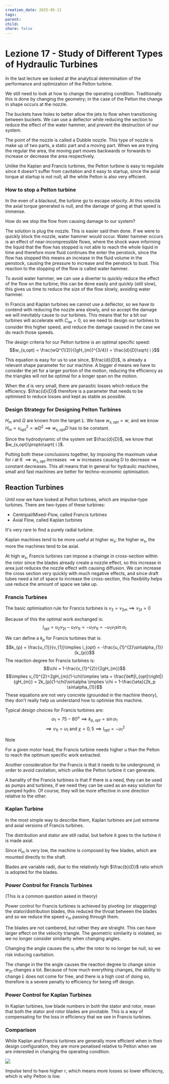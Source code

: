 ```yaml
---
creation_date: 2025-05-11
tags: 
parent: 
child: 
share: false
---
```

# Lezione 17 - Study of Different Types of Hydraulic Turbines

In the last lecture we looked at the analytical determination of the performance and optimization of the Pelton turbine.

We still need to look at how to change the operating condition. Traditionally this is done by changing the geometry; in the case of the Pelton the change in shape occurs at the nozzle.

The buckets have holes to better allow the jets to flow when transitioning between buckets.
We can use a deflector while reducing the section to reduce the effect of the water hammer, and prevent the destruction of our system.

The point of the nozzle is called a Dubble nozzle. This type of nozzle is make up of two parts, a static part and a moving part. When we are trying the regular the area, the moving part moves backwards or forwards to increase or decrease the area respectively.

Unlike the Kaplan and Francis turbines, the Pelton turbine is easy to regulate since it doesn't suffer from cavitation and it easy to startup, since the axial torque at startup is not null; all the while Pelton is also very efficient.

### How to stop a Pelton turbine

In the even of a blackout, the turbine go to escape velocity. At this velocità the axial torque generated is null, and the damage of going at that speed is immense.

How do we stop the flow from causing damage to our system?

The solution is plug the nozzle. This is easier said then done. If we were to quickly block the nozzle, water hammer would occur. Water hammer occurs is an effect of near-incompressible flows, where the shock wave informing the liquid that the flow has stopped is not able to reach the whole liquid in time and therefore more fluid continues the enter the penstock, since the flow has stopped this means an increase in the fluid volume in the penstock, causing the pressure to increase and the penstock to bust. This reaction to the stopping of the flow is called water hammer.

To avoid water hammer, we can use a diverter to quickly reduce the effect of the flow on the turbine; this can be done easily and quickly (still slow), this gives us time to reduce the size of the flow slowly, avoiding water hammer.

In Francis and Kaplan turbines we cannot use a deflector, so we have to contend with reducing the nozzle area slowly, and so accept the damage we will inevitably cause to our turbines.
This means that for a bit our turbines will accelerate with $C_{ax}=0$, so we need to design our turbines to consider this higher speed, and reduce the damage caused in the case we do reach those speeds.

The design criteria for our Pelton turbine is an optimal specific speed:
$$w_{s,opt} = \frac{wQ^{1/2}}{(gH_{m})^{3/4}} = \frac{d}{D}\sqrt{ i }$$

This equation is easy for us to use since, $\frac{d}{D}$, is already a relevant shape parameter for our machine. A bigger $d$ means we have to consider the jet for a larger portion of the motion, reducing the efficiency as the triangles will not be optimal for a longer span on the motion.

When the $d$ is very small, there are parasitic losses which reduce the efficiency.
$\frac{d}{D}$ therefore is a parameter that needs to be optimised to reduce losses and kept as stable as possible.

### Design Strategy for Designing Pelton Turbines

$H_{m}$ and $Q$ are known from the target $\dot{L}$.
We have $w_{s,opt} \propto w$, and we know $H_{m} \propto u^{2}_{opt} \propto wD^{2}\implies w_{s,opt}D$ has to be constant.

Since the hydrodynamic of the system set $\frac{d}{D}$, we know that $w_{s,opt}\propto\sqrt{ i }$.

Putting both these conclusions together, by imposing the maximum value for $i$ at 6 $\implies w_{s,opt}$ increases $\implies w$ increases causing D to decrease $\implies$ constant decreases.
This all means that in general for hydraulic machines, small and fast machines are better for techno-economic optimisation.

## Reaction Turbines

Until now we have looked at Pelton turbines, which are impulse-type turbines.
There are two-types of these turbines:
- Centripal/Mixed-Flow, called Francis turbines
- Axial Flow, called Kaplan turbines

It's very rare to find a purely radial turbine.

Kaplan machines tend to be more useful at higher $w_{s}$; the higher $w_{s}$, the more the machines tend to be axial.

At high $w_{s}$, Francis turbines can impose a chainge in cross-section within the rotor since the blades already create a nozzle effect, so this increase in area just reduces the nozzle effect with causing diffusion. We can increase the cross section very quickly with much negative effects,  and since draft tubes need a lot of space to increase the cross-section, this flexibility helps use reduce the amount of space we take up.

### Francis Turbines
The basic optimisation rule for Francis turbines is $v_{2}= v_{2m}\implies v_{2t}=0$

Because of this the optimal work exchanged is:
$$l_{opt} = u_{2}v_{2t}-u_{1}v_{1t} = -u_{1}v_{1t} = -u_{1}v_{1}\sin\alpha_{1}$$

We can define a $k_{p}$ for Francis turbines that is:
$$k_{p} = \frac{u_{1}}{v_{1}}\implies l_{opt} = -\frac{u_{1}^{2}\sin\alpha_{1}}{k_{p}}$$
The reaction degree for Francis turbines is:
$$\chi = 1-\frac{v_{1}^{2}}{2gH_{m}}$$
$$\implies v_{1}^{2}=2gH_{m}(1-\chi)\implies \eta = \frac{\left|l_{opt}\right|}{gH_{m}} = 2k_{p}(1-\chi)\sin\alpha \implies \chi = 1-\frac{\eta}{2k_p \sin\alpha_{1}}$$
These equations are not very concrete (grounded in the machine theory), they don't really help us understand how to optimise this machine.

Typical design choices for Francis turbines are:
$$\alpha_{1}=75-80^{o}\implies k_{p,opt} = \sin\alpha_{1}$$
$$\implies v_{1t}=u_{1}\text{ and }\chi =0,5\implies l_{opt}=-u_{1}^{2}$$

> [!note] 
>  For a given motor head, the Francis turbine needs higher $u$ than the Pelton to reach the optimum specific work extracted.
>  
>  Another consideration for the Francis is that it needs to be underground, in order to avoid cavitation, which unlike the Pelton turbine it can generate.

A banality of the Francis turbines is that if there is a need, they can be used as pumps and turbines, if we need they can be used as an easy solution for pumped hydro. Of course, they will be more effective in one direction relative to the other.

### Kaplan Turbine

In the most simple way to describe them, Kaplan turbines are just extreme and axial versions of Francis turbines.

The distribution and stator are still radial, but before it goes to the turbine it is made axial.

Since $H_m$ is very low, the machine is composed by few blades, which are mounted directly to the shaft.

Blades are variable radii, due to the relatively high $\frac{b}{D}$ ratio which is adopted for the blades.

### Power Control for Francis Turbines
(This is a common question asked in theory)

Power control for Francis turbines is achieved by pivoting (or staggering) the stator/distribution blades, this reduced the throat between the blades and so we reduce the speed $v_{m}$ passing through them.

The blades are not cambered, but rather they are straight. This can have larger effect on the velocity triangle. The geometric similarity is violated, so we no longer consider similarity when changing angles.

Changing the angle causes the $v_{t}$ after the rotor to no longer be null, so we risk inducing cavitation.

The change in the the angle causes the reaction degree to change since $w_{2t}$ changes a lot.
Because of how much everything changes, the ability to change $\dot{L}$ does not come for free, and there is a high cost of doing so, therefore is a severe penalty to efficiency for being off design.

### Power Control for Kaplan Turbines
In Kaplan turbines, low blade numbers in both the stator and rotor, mean that both the stator and rotor blades are pivotable. This is a way of compensating for the loss in efficiency that we see in Francis turbines.

### Comparison

While Kaplan and Francis turbines are generally more efficient when in their design configuration, they are more penalised relative to Pelton when we are interested in changing the operating condition.

![](Pasted%20image%2020250513213141.png)

Impulse tend to have higher $r$, which means more losses so lower efficiecny, which is why Pelton is low. 


